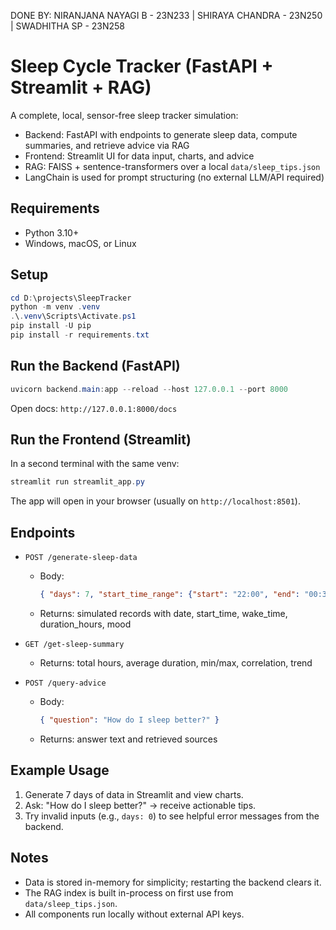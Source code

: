 DONE BY:
NIRANJANA NAYAGI B - 23N233 | SHIRAYA CHANDRA - 23N250 | SWADHITHA SP - 23N258

# Sleep Cycle Tracker (FastAPI + Streamlit + RAG)

A complete, local, sensor-free sleep tracker simulation:
- Backend: FastAPI with endpoints to generate sleep data, compute summaries, and retrieve advice via RAG
- Frontend: Streamlit UI for data input, charts, and advice
- RAG: FAISS + sentence-transformers over a local `data/sleep_tips.json`
- LangChain is used for prompt structuring (no external LLM/API required)

## Requirements
- Python 3.10+
- Windows, macOS, or Linux

## Setup
```powershell
cd D:\projects\SleepTracker
python -m venv .venv
.\.venv\Scripts\Activate.ps1
pip install -U pip
pip install -r requirements.txt
```

## Run the Backend (FastAPI)
```powershell
uvicorn backend.main:app --reload --host 127.0.0.1 --port 8000
```
Open docs: `http://127.0.0.1:8000/docs`

## Run the Frontend (Streamlit)
In a second terminal with the same venv:
```powershell
streamlit run streamlit_app.py
```
The app will open in your browser (usually on `http://localhost:8501`).

## Endpoints
- `POST /generate-sleep-data`
  - Body:
    ```json
    { "days": 7, "start_time_range": {"start": "22:00", "end": "00:30"}, "seed": 42 }
    ```
  - Returns: simulated records with date, start_time, wake_time, duration_hours, mood

- `GET /get-sleep-summary`
  - Returns: total hours, average duration, min/max, correlation, trend

- `POST /query-advice`
  - Body:
    ```json
    { "question": "How do I sleep better?" }
    ```
  - Returns: answer text and retrieved sources

## Example Usage
1. Generate 7 days of data in Streamlit and view charts.
2. Ask: "How do I sleep better?" → receive actionable tips.
3. Try invalid inputs (e.g., `days: 0`) to see helpful error messages from the backend.

## Notes
- Data is stored in-memory for simplicity; restarting the backend clears it.
- The RAG index is built in-process on first use from `data/sleep_tips.json`.
- All components run locally without external API keys.


